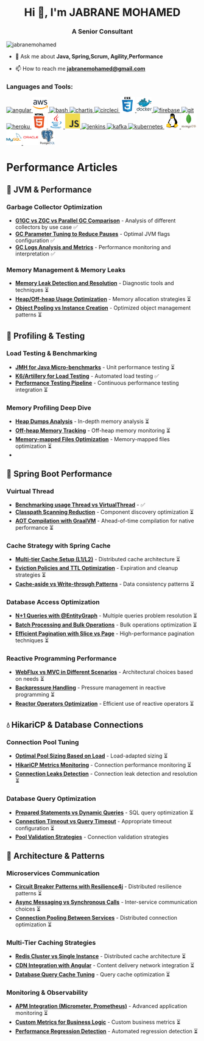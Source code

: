 <h1 align="center">Hi 👋, I'm JABRANE MOHAMED</h1>
<h3 align="center">A Senior Consultant</h3>

<p align="left"> <img src="https://komarev.com/ghpvc/?username=jabranemohamed&label=Profile%20views&color=0e75b6&style=flat" alt="jabranemohamed" /> </p>

- 💬 Ask me about **Java, Spring,Scrum, Agility,Performance**

- 📫 How to reach me **jabranemohamed@gmail.com**

<h3 align="left">Languages and Tools:</h3>
<p align="left"> <a href="https://angular.io" target="_blank" rel="noreferrer"> <img src="https://angular.io/assets/images/logos/angular/angular.svg" alt="angular" width="40" height="40"/> </a> <a href="https://aws.amazon.com" target="_blank" rel="noreferrer"> <img src="https://raw.githubusercontent.com/devicons/devicon/master/icons/amazonwebservices/amazonwebservices-original-wordmark.svg" alt="aws" width="40" height="40"/> </a> <a href="https://www.gnu.org/software/bash/" target="_blank" rel="noreferrer"> <img src="https://www.vectorlogo.zone/logos/gnu_bash/gnu_bash-icon.svg" alt="bash" width="40" height="40"/> </a> <a href="https://www.chartjs.org" target="_blank" rel="noreferrer"> <img src="https://www.chartjs.org/media/logo-title.svg" alt="chartjs" width="40" height="40"/> </a> <a href="https://circleci.com" target="_blank" rel="noreferrer"> <img src="https://www.vectorlogo.zone/logos/circleci/circleci-icon.svg" alt="circleci" width="40" height="40"/> </a> <a href="https://www.w3schools.com/css/" target="_blank" rel="noreferrer"> <img src="https://raw.githubusercontent.com/devicons/devicon/master/icons/css3/css3-original-wordmark.svg" alt="css3" width="40" height="40"/> </a> <a href="https://www.docker.com/" target="_blank" rel="noreferrer"> <img src="https://raw.githubusercontent.com/devicons/devicon/master/icons/docker/docker-original-wordmark.svg" alt="docker" width="40" height="40"/> </a> <a href="https://firebase.google.com/" target="_blank" rel="noreferrer"> <img src="https://www.vectorlogo.zone/logos/firebase/firebase-icon.svg" alt="firebase" width="40" height="40"/> </a> <a href="https://git-scm.com/" target="_blank" rel="noreferrer"> <img src="https://www.vectorlogo.zone/logos/git-scm/git-scm-icon.svg" alt="git" width="40" height="40"/> </a> <a href="https://heroku.com" target="_blank" rel="noreferrer"> <img src="https://www.vectorlogo.zone/logos/heroku/heroku-icon.svg" alt="heroku" width="40" height="40"/> </a> <a href="https://www.w3.org/html/" target="_blank" rel="noreferrer"> <img src="https://raw.githubusercontent.com/devicons/devicon/master/icons/html5/html5-original-wordmark.svg" alt="html5" width="40" height="40"/> </a> <a href="https://www.java.com" target="_blank" rel="noreferrer"> <img src="https://raw.githubusercontent.com/devicons/devicon/master/icons/java/java-original.svg" alt="java" width="40" height="40"/> </a> <a href="https://developer.mozilla.org/en-US/docs/Web/JavaScript" target="_blank" rel="noreferrer"> <img src="https://raw.githubusercontent.com/devicons/devicon/master/icons/javascript/javascript-original.svg" alt="javascript" width="40" height="40"/> </a> <a href="https://www.jenkins.io" target="_blank" rel="noreferrer"> <img src="https://www.vectorlogo.zone/logos/jenkins/jenkins-icon.svg" alt="jenkins" width="40" height="40"/> </a> <a href="https://kafka.apache.org/" target="_blank" rel="noreferrer"> <img src="https://www.vectorlogo.zone/logos/apache_kafka/apache_kafka-icon.svg" alt="kafka" width="40" height="40"/> </a> <a href="https://kubernetes.io" target="_blank" rel="noreferrer"> <img src="https://www.vectorlogo.zone/logos/kubernetes/kubernetes-icon.svg" alt="kubernetes" width="40" height="40"/> </a> <a href="https://www.linux.org/" target="_blank" rel="noreferrer"> <img src="https://raw.githubusercontent.com/devicons/devicon/master/icons/linux/linux-original.svg" alt="linux" width="40" height="40"/> </a> <a href="https://www.mongodb.com/" target="_blank" rel="noreferrer"> <img src="https://raw.githubusercontent.com/devicons/devicon/master/icons/mongodb/mongodb-original-wordmark.svg" alt="mongodb" width="40" height="40"/> </a> <a href="https://www.mysql.com/" target="_blank" rel="noreferrer"> <img src="https://raw.githubusercontent.com/devicons/devicon/master/icons/mysql/mysql-original-wordmark.svg" alt="mysql" width="40" height="40"/> </a> <a hrhttps://github.com/jabranemohamed/jabranemohamed/blob/master/README.mdef="https://www.oracle.com/" target="_blank" rel="noreferrer"> <img src="https://raw.githubusercontent.com/devicons/devicon/master/icons/oracle/oracle-original.svg" alt="oracle" width="40" height="40"/> </a> <a href="https://www.postgresql.org" target="_blank" rel="noreferrer"> <img src="https://raw.githubusercontent.com/devicons/devicon/master/icons/postgresql/postgresql-original-wordmark.svg" alt="postgresql" width="40" height="40"/> </a>  </p>


# Performance Articles

## 🚀 JVM & Performance

### Garbage Collector Optimization
- **[G1GC vs ZGC vs Parallel GC Comparison](https://github.com/jabranemohamed/jvm/blob/main/gc-comparison.md)** - Analysis of different collectors by use case ✅ 
- **[GC Parameter Tuning to Reduce Pauses](https://github.com/jabranemohamed/jvm/blob/main/gc_tunning.md)** - Optimal JVM flags configuration  ✅ 
- **[GC Logs Analysis and Metrics](https://github.com/jabranemohamed/jvm/blob/main/gc_analysis.md)** - Performance monitoring and interpretation  ✅ 

### Memory Management & Memory Leaks
- **[Memory Leak Detection and Resolution](./jvm/memory-leaks.md)** - Diagnostic tools and techniques  ⏳
- **[Heap/Off-heap Usage Optimization](./jvm/heap-optimization.md)** - Memory allocation strategies    ⏳
- **[Object Pooling vs Instance Creation](./jvm/object-pooling.md)** - Optimized object management patterns ⏳


## 🧪 Profiling & Testing

### Load Testing & Benchmarking
- **[JMH for Java Micro-benchmarks](./testing/jmh-benchmarks.md)** - Unit performance testing ⏳
- **[K6/Artillery for Load Testing](https://github.com/jabranemohamed/perf/blob/main/K6.md)** - Automated load testing ✅ 
- **[Performance Testing Pipeline](./testing/performance-pipeline.md)** - Continuous performance testing integration ⏳

### Memory Profiling Deep Dive
- **[Heap Dumps Analysis](./testing/heap-dumps.md)** - In-depth memory analysis ⏳
- **[Off-heap Memory Tracking](./testing/off-heap-tracking.md)** - Off-heap memory monitoring ⏳
- **[Memory-mapped Files Optimization](./testing/memory-mapped-files.md)** - Memory-mapped files optimization ⏳
- 

## 🍃 Spring Boot Performance

### Vuirtual Thread
- **[Benchmarking usage Thread vs VirtualThread](https://github.com/jabranemohamed/report-service)** -  ✅ 
- **[Classpath Scanning Reduction](./spring-boot/classpath-optimization.md)** - Component discovery optimization  ⏳
- **[AOT Compilation with GraalVM](./spring-boot/graalvm-aot.md)** - Ahead-of-time compilation for native performance  ⏳

### Cache Strategy with Spring Cache
- **[Multi-tier Cache Setup (L1/L2)](./spring-boot/cache-multi-tier.md)** - Distributed cache architecture  ⏳
- **[Eviction Policies and TTL Optimization](./spring-boot/cache-eviction.md)** - Expiration and cleanup strategies  ⏳
- **[Cache-aside vs Write-through Patterns](./spring-boot/cache-patterns.md)** - Data consistency patterns  ⏳

### Database Access Optimization
- **[N+1 Queries with @EntityGraph](./spring-boot/n-plus-one-queries.md)** - Multiple queries problem resolution  ⏳
- **[Batch Processing and Bulk Operations](./spring-boot/batch-operations.md)** - Bulk operations optimization  ⏳
- **[Efficient Pagination with Slice vs Page](./spring-boot/pagination-optimization.md)** - High-performance pagination techniques ⏳

### Reactive Programming Performance
- **[WebFlux vs MVC in Different Scenarios](./spring-boot/webflux-vs-mvc.md)** - Architectural choices based on needs ⏳
- **[Backpressure Handling](./spring-boot/backpressure-handling.md)** - Pressure management in reactive programming  ⏳
- **[Reactor Operators Optimization](./spring-boot/reactor-optimization.md)** - Efficient use of reactive operators ⏳


## 💧 HikariCP & Database Connections

### Connection Pool Tuning
- **[Optimal Pool Sizing Based on Load](./hikaricp/pool-sizing.md)** - Load-adapted sizing ⏳
- **[HikariCP Metrics Monitoring](./hikaricp/monitoring-metrics.md)** - Connection performance monitoring ⏳
- **[Connection Leaks Detection](./hikaricp/leak-detection.md)** - Connection leak detection and resolution ⏳

### Database Query Optimization
- **[Prepared Statements vs Dynamic Queries](./hikaricp/prepared-statements.md)** - SQL query optimization ⏳
- **[Connection Timeout vs Query Timeout](./hikaricp/timeout-configuration.md)** - Appropriate timeout configuration ⏳
- **[Pool Validation Strategies](./hikaricp/validation-strategies.md)** - Connection validation strategies

## 🔄 Architecture & Patterns

### Microservices Communication
- **[Circuit Breaker Patterns with Resilience4j](./architecture/circuit-breaker.md)** - Distributed resilience patterns ⏳
- **[Async Messaging vs Synchronous Calls](./architecture/async-vs-sync.md)** - Inter-service communication choices ⏳
- **[Connection Pooling Between Services](./architecture/inter-service-pooling.md)** - Distributed connection optimization ⏳

### Multi-Tier Caching Strategies
- **[Redis Cluster vs Single Instance](./architecture/redis-clustering.md)** - Distributed cache architecture ⏳
- **[CDN Integration with Angular](./architecture/cdn-integration.md)** - Content delivery network integration ⏳
- **[Database Query Cache Tuning](./architecture/db-query-cache.md)** - Query cache optimization ⏳

### Monitoring & Observability
- **[APM Integration (Micrometer, Prometheus)](./architecture/apm-integration.md)** - Advanced application monitoring ⏳
- **[Custom Metrics for Business Logic](./architecture/custom-metrics.md)** - Custom business metrics ⏳
- **[Performance Regression Detection](./architecture/regression-detection.md)** - Automated regression detection ⏳


